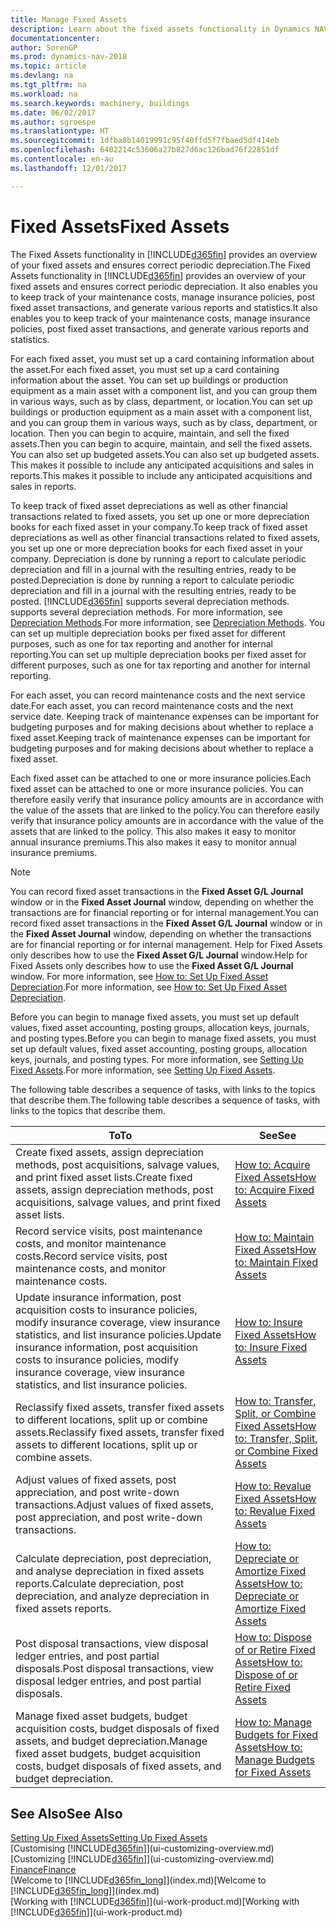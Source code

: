 ```yaml
---
title: Manage Fixed Assets
description: Learn about the fixed assets functionality in Dynamics NAV and get an overview of how to work with fixed assets.
documentationcenter: 
author: SorenGP
ms.prod: dynamics-nav-2018
ms.topic: article
ms.devlang: na
ms.tgt_pltfrm: na
ms.workload: na
ms.search.keywords: machinery, buildings
ms.date: 06/02/2017
ms.author: sgroespe
ms.translationtype: HT
ms.sourcegitcommit: 1dfba8b14019991c95f40ffd5f7fbaed5df414eb
ms.openlocfilehash: 6402214c53606a27b827d6ac126bad76f22851df
ms.contentlocale: en-au
ms.lasthandoff: 12/01/2017

---
```

# <a name="fixed-assets"></a><span data-ttu-id="05640-103">Fixed Assets</span><span class="sxs-lookup"><span data-stu-id="05640-103">Fixed Assets</span></span>
<span data-ttu-id="05640-104">The Fixed Assets functionality in [!INCLUDE[d365fin](includes/d365fin_md.md)] provides an overview of your fixed assets and ensures correct periodic depreciation.</span><span class="sxs-lookup"><span data-stu-id="05640-104">The Fixed Assets functionality in [!INCLUDE[d365fin](includes/d365fin_md.md)] provides an overview of your fixed assets and ensures correct periodic depreciation.</span></span> <span data-ttu-id="05640-105">It also enables you to keep track of your maintenance costs, manage insurance policies, post fixed asset transactions, and generate various reports and statistics.</span><span class="sxs-lookup"><span data-stu-id="05640-105">It also enables you to keep track of your maintenance costs, manage insurance policies, post fixed asset transactions, and generate various reports and statistics.</span></span>

<span data-ttu-id="05640-106">For each fixed asset, you must set up a card containing information about the asset.</span><span class="sxs-lookup"><span data-stu-id="05640-106">For each fixed asset, you must set up a card containing information about the asset.</span></span> <span data-ttu-id="05640-107">You can set up buildings or production equipment as a main asset with a component list, and you can group them in various ways, such as by class, department, or location.</span><span class="sxs-lookup"><span data-stu-id="05640-107">You can set up buildings or production equipment as a main asset with a component list, and you can group them in various ways, such as by class, department, or location.</span></span> <span data-ttu-id="05640-108">Then you can begin to acquire, maintain, and sell the fixed assets.</span><span class="sxs-lookup"><span data-stu-id="05640-108">Then you can begin to acquire, maintain, and sell the fixed assets.</span></span> <span data-ttu-id="05640-109">You can also set up budgeted assets.</span><span class="sxs-lookup"><span data-stu-id="05640-109">You can also set up budgeted assets.</span></span> <span data-ttu-id="05640-110">This makes it possible to include any anticipated acquisitions and sales in reports.</span><span class="sxs-lookup"><span data-stu-id="05640-110">This makes it possible to include any anticipated acquisitions and sales in reports.</span></span>

<span data-ttu-id="05640-111">To keep track of fixed asset depreciations as well as other financial transactions related to fixed assets, you set up one or more depreciation books for each fixed asset in your company.</span><span class="sxs-lookup"><span data-stu-id="05640-111">To keep track of fixed asset depreciations as well as other financial transactions related to fixed assets, you set up one or more depreciation books for each fixed asset in your company.</span></span> <span data-ttu-id="05640-112">Depreciation is done by running a report to calculate periodic depreciation and fill in a journal with the resulting entries, ready to be posted.</span><span class="sxs-lookup"><span data-stu-id="05640-112">Depreciation is done by running a report to calculate periodic depreciation and fill in a journal with the resulting entries, ready to be posted.</span></span> [!INCLUDE[d365fin](includes/d365fin_md.md)]<span data-ttu-id="05640-113"> supports several depreciation methods.</span><span class="sxs-lookup"><span data-stu-id="05640-113"> supports several depreciation methods.</span></span> <span data-ttu-id="05640-114">For more information, see [Depreciation Methods](fa-depreciation-methods.md).</span><span class="sxs-lookup"><span data-stu-id="05640-114">For more information, see [Depreciation Methods](fa-depreciation-methods.md).</span></span> <span data-ttu-id="05640-115">You can set up multiple depreciation books per fixed asset for different purposes, such as one for tax reporting and another for internal reporting.</span><span class="sxs-lookup"><span data-stu-id="05640-115">You can set up multiple depreciation books per fixed asset for different purposes, such as one for tax reporting and another for internal reporting.</span></span>

<span data-ttu-id="05640-116">For each asset, you can record maintenance costs and the next service date.</span><span class="sxs-lookup"><span data-stu-id="05640-116">For each asset, you can record maintenance costs and the next service date.</span></span> <span data-ttu-id="05640-117">Keeping track of maintenance expenses can be important for budgeting purposes and for making decisions about whether to replace a fixed asset.</span><span class="sxs-lookup"><span data-stu-id="05640-117">Keeping track of maintenance expenses can be important for budgeting purposes and for making decisions about whether to replace a fixed asset.</span></span>

<span data-ttu-id="05640-118">Each fixed asset can be attached to one or more insurance policies.</span><span class="sxs-lookup"><span data-stu-id="05640-118">Each fixed asset can be attached to one or more insurance policies.</span></span> <span data-ttu-id="05640-119">You can therefore easily verify that insurance policy amounts are in accordance with the value of the assets that are linked to the policy.</span><span class="sxs-lookup"><span data-stu-id="05640-119">You can therefore easily verify that insurance policy amounts are in accordance with the value of the assets that are linked to the policy.</span></span> <span data-ttu-id="05640-120">This also makes it easy to monitor annual insurance premiums.</span><span class="sxs-lookup"><span data-stu-id="05640-120">This also makes it easy to monitor annual insurance premiums.</span></span>

> [!NOTE]  
>   <span data-ttu-id="05640-121">You can record fixed asset transactions in the **Fixed Asset G/L Journal** window or in the **Fixed Asset Journal** window, depending on whether the transactions are for financial reporting or for internal management.</span><span class="sxs-lookup"><span data-stu-id="05640-121">You can record fixed asset transactions in the **Fixed Asset G/L Journal** window or in the **Fixed Asset Journal** window, depending on whether the transactions are for financial reporting or for internal management.</span></span> <span data-ttu-id="05640-122">Help for Fixed Assets only describes how to use the **Fixed Asset G/L Journal** window.</span><span class="sxs-lookup"><span data-stu-id="05640-122">Help for Fixed Assets only describes how to use the **Fixed Asset G/L Journal** window.</span></span> <span data-ttu-id="05640-123">For more information, see [How to: Set Up Fixed Asset Depreciation](fa-how-setup-depreciation.md).</span><span class="sxs-lookup"><span data-stu-id="05640-123">For more information, see [How to: Set Up Fixed Asset Depreciation](fa-how-setup-depreciation.md).</span></span>

<span data-ttu-id="05640-124">Before you can begin to manage fixed assets, you must set up default values, fixed asset accounting, posting groups, allocation keys, journals, and posting types.</span><span class="sxs-lookup"><span data-stu-id="05640-124">Before you can begin to manage fixed assets, you must set up default values, fixed asset accounting, posting groups, allocation keys, journals, and posting types.</span></span> <span data-ttu-id="05640-125">For more information, see [Setting Up Fixed Assets](fa-setup.md).</span><span class="sxs-lookup"><span data-stu-id="05640-125">For more information, see [Setting Up Fixed Assets](fa-setup.md).</span></span>

<span data-ttu-id="05640-126">The following table describes a sequence of tasks, with links to the topics that describe them.</span><span class="sxs-lookup"><span data-stu-id="05640-126">The following table describes a sequence of tasks, with links to the topics that describe them.</span></span>

| <span data-ttu-id="05640-127">To</span><span class="sxs-lookup"><span data-stu-id="05640-127">To</span></span> | <span data-ttu-id="05640-128">See</span><span class="sxs-lookup"><span data-stu-id="05640-128">See</span></span> |
| --- | --- |
| <span data-ttu-id="05640-129">Create fixed assets, assign depreciation methods, post acquisitions, salvage values, and print fixed asset lists.</span><span class="sxs-lookup"><span data-stu-id="05640-129">Create fixed assets, assign depreciation methods, post acquisitions, salvage values, and print fixed asset lists.</span></span> |[<span data-ttu-id="05640-130">How to: Acquire Fixed Assets</span><span class="sxs-lookup"><span data-stu-id="05640-130">How to: Acquire Fixed Assets</span></span>](fa-how-acquire.md) |
| <span data-ttu-id="05640-131">Record service visits, post maintenance costs, and monitor maintenance costs.</span><span class="sxs-lookup"><span data-stu-id="05640-131">Record service visits, post maintenance costs, and monitor maintenance costs.</span></span> |[<span data-ttu-id="05640-132">How to: Maintain Fixed Assets</span><span class="sxs-lookup"><span data-stu-id="05640-132">How to: Maintain Fixed Assets</span></span>](fa-how-maintain.md) |
| <span data-ttu-id="05640-133">Update insurance information, post acquisition costs to insurance policies, modify insurance coverage, view insurance statistics, and list insurance policies.</span><span class="sxs-lookup"><span data-stu-id="05640-133">Update insurance information, post acquisition costs to insurance policies, modify insurance coverage, view insurance statistics, and list insurance policies.</span></span> |[<span data-ttu-id="05640-134">How to: Insure Fixed Assets</span><span class="sxs-lookup"><span data-stu-id="05640-134">How to: Insure Fixed Assets</span></span>](fa-how-insure.md) |
| <span data-ttu-id="05640-135">Reclassify fixed assets, transfer fixed assets to different locations, split up or combine assets.</span><span class="sxs-lookup"><span data-stu-id="05640-135">Reclassify fixed assets, transfer fixed assets to different locations, split up or combine assets.</span></span> |[<span data-ttu-id="05640-136">How to: Transfer, Split, or Combine Fixed Assets</span><span class="sxs-lookup"><span data-stu-id="05640-136">How to: Transfer, Split, or Combine Fixed Assets</span></span>](fa-how-trans-split-combine.md) |
| <span data-ttu-id="05640-137">Adjust values of fixed assets, post appreciation, and post write-down transactions.</span><span class="sxs-lookup"><span data-stu-id="05640-137">Adjust values of fixed assets, post appreciation, and post write-down transactions.</span></span> |[<span data-ttu-id="05640-138">How to: Revalue Fixed Assets</span><span class="sxs-lookup"><span data-stu-id="05640-138">How to: Revalue Fixed Assets</span></span>](fa-how-revalue.md) |
| <span data-ttu-id="05640-139">Calculate depreciation, post depreciation, and analyse depreciation in fixed assets reports.</span><span class="sxs-lookup"><span data-stu-id="05640-139">Calculate depreciation, post depreciation, and  analyze depreciation in fixed assets reports.</span></span> |[<span data-ttu-id="05640-140">How to: Depreciate or Amortize Fixed Assets</span><span class="sxs-lookup"><span data-stu-id="05640-140">How to: Depreciate or Amortize Fixed Assets</span></span>](fa-how-depreciate-amortize.md) |
| <span data-ttu-id="05640-141">Post disposal transactions, view disposal ledger entries, and post partial disposals.</span><span class="sxs-lookup"><span data-stu-id="05640-141">Post disposal transactions, view disposal ledger entries, and post partial disposals.</span></span> |[<span data-ttu-id="05640-142">How to: Dispose of or Retire Fixed Assets</span><span class="sxs-lookup"><span data-stu-id="05640-142">How to: Dispose of or Retire Fixed Assets</span></span>](fa-how-dispose-retire.md) |
| <span data-ttu-id="05640-143">Manage fixed asset budgets, budget acquisition costs, budget disposals of fixed assets, and budget depreciation.</span><span class="sxs-lookup"><span data-stu-id="05640-143">Manage fixed asset budgets, budget acquisition costs, budget disposals of fixed assets, and budget depreciation.</span></span> |[<span data-ttu-id="05640-144">How to: Manage Budgets for Fixed Assets</span><span class="sxs-lookup"><span data-stu-id="05640-144">How to: Manage Budgets for Fixed Assets</span></span>](fa-how-manage-budgets.md) |

## <a name="see-also"></a><span data-ttu-id="05640-145">See Also</span><span class="sxs-lookup"><span data-stu-id="05640-145">See Also</span></span>
[<span data-ttu-id="05640-146">Setting Up Fixed Assets</span><span class="sxs-lookup"><span data-stu-id="05640-146">Setting Up Fixed Assets</span></span>](fa-setup.md)  
<span data-ttu-id="05640-147">[Customising [!INCLUDE[d365fin](includes/d365fin_md.md)]](ui-customizing-overview.md)</span><span class="sxs-lookup"><span data-stu-id="05640-147">[Customizing [!INCLUDE[d365fin](includes/d365fin_md.md)]](ui-customizing-overview.md)</span></span>  
[<span data-ttu-id="05640-148">Finance</span><span class="sxs-lookup"><span data-stu-id="05640-148">Finance</span></span>](finance.md)  
<span data-ttu-id="05640-149">[Welcome to [!INCLUDE[d365fin_long](includes/d365fin_long_md.md)]](index.md)</span><span class="sxs-lookup"><span data-stu-id="05640-149">[Welcome to [!INCLUDE[d365fin_long](includes/d365fin_long_md.md)]](index.md)</span></span>  
<span data-ttu-id="05640-150">[Working with [!INCLUDE[d365fin](includes/d365fin_md.md)]](ui-work-product.md)</span><span class="sxs-lookup"><span data-stu-id="05640-150">[Working with [!INCLUDE[d365fin](includes/d365fin_md.md)]](ui-work-product.md)</span></span>

